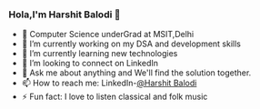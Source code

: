 ### Hola,I'm Harshit Balodi 👋

- 📕 Computer Science underGrad at MSIT,Delhi
- 🔭 I’m currently working on my DSA and development skills
- 🌱 I’m currently learning new technologies 
- 👯 I’m looking to connect on LinkedIn 
- 💬 Ask me about anything and We'll find the solution together.
- 📫 How to reach me: LinkedIn-[@Harshit Balodi](https://www.linkedin.com/in/harshit-balodi/)
- ⚡ Fun fact: I love to listen classical and folk music 

